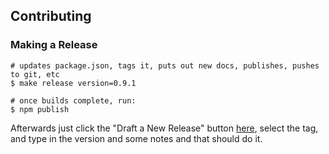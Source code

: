 ## Contributing

### Making a Release

```
# updates package.json, tags it, puts out new docs, publishes, pushes to git, etc
$ make release version=0.9.1

# once builds complete, run:
$ npm publish
```

Afterwards just click the "Draft a New Release" button [here](https://github.com/contra/node-gdal-next/releases), select the tag, and type in the version and some notes and that should do it.
